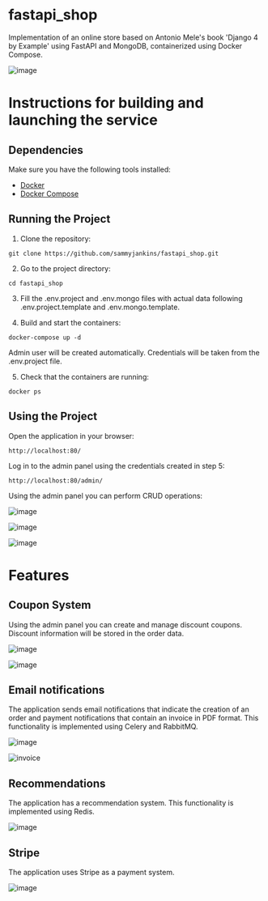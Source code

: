 # fastapi_shop
Implementation of an online store based on Antonio Mele's book 'Django 4 by Example' using FastAPI and MongoDB, containerized using Docker Compose.

![image](https://github.com/sammyjankins/fastapi_shop/assets/26933434/be09b2c9-13d4-407a-86a4-9493acd1adb4)


# Instructions for building and launching the service

## Dependencies

Make sure you have the following tools installed:

- [Docker](https://docs.docker.com/get-docker/)
- [Docker Compose](https://docs.docker.com/compose/install/)

## Running the Project

1. Clone the repository:
```
git clone https://github.com/sammyjankins/fastapi_shop.git
```
2. Go to the project directory:

```
cd fastapi_shop
```
3. Fill the .env.project and .env.mongo files with actual data following .env.project.template and .env.mongo.template.

4. Build and start the containers:

```
docker-compose up -d
```

Admin user will be created automatically. Credentials will be taken from the .env.project file.

5. Check that the containers are running:

```
docker ps
```

## Using the Project

Open the application in your browser:

```
http://localhost:80/
```

Log in to the admin panel using the credentials created in step 5:

```
http://localhost:80/admin/
```
Using the admin panel you can perform CRUD operations:

![image](https://github.com/sammyjankins/fastapi_shop/assets/26933434/7f448672-7924-49b4-98de-fd75fc4bb167)

![image](https://github.com/sammyjankins/fastapi_shop/assets/26933434/771f970c-5911-423a-b3ee-c59106f88072)

![image](https://github.com/sammyjankins/fastapi_shop/assets/26933434/d47f560d-ae0a-4519-bb4c-da8bff4a9859)

# Features

## Coupon System

Using the admin panel you can create and manage discount coupons. Discount information will be stored in the order data.

![image](https://github.com/sammyjankins/fastapi_shop/assets/26933434/98a8086b-6e13-4f95-8ae8-a4c555848402)

![image](https://github.com/sammyjankins/fastapi_shop/assets/26933434/c13317b8-7f6b-4a67-8b06-cbcc5857fe22)

## Email notifications

The application sends email notifications that indicate the creation of an order and payment notifications that contain an invoice in PDF format. This functionality is implemented using Сelery and RabbitMQ.

![image](https://github.com/sammyjankins/fastapi_shop/assets/26933434/c92021e2-0d7a-4684-adf8-16a8d329b30a)

![invoice](https://github.com/sammyjankins/fastapi_shop/assets/26933434/705c615a-e9ba-4704-8091-514551e5fd96)

## Recommendations

The application has a recommendation system. This functionality is implemented using Redis.

![image](https://github.com/sammyjankins/fastapi_shop/assets/26933434/07f2f9d9-994b-4eba-bfe1-f28c0c4e384c)

## Stripe

The application uses Stripe as a payment system.

![image](https://github.com/sammyjankins/fastapi_shop/assets/26933434/c40e2cec-ef24-41ea-9bc5-c8af5e08436c)


